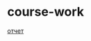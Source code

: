 # course-work

[отчет](https://docs.google.com/document/d/1QJUJ4IseroAqzqj7vm8BdiHEAkgweynNCUnu9pzbo_A/edit?copiedFromTrash)

